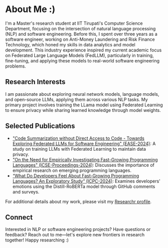 # About Me :)

I'm a Master's research student at IIT Tirupati's Computer Science Department, focusing on the intersection of natural language processing (NLP) and software engineering. Before this, I spent over three years as a software engineer, working on Anti-Money Laundering and Risk Finance Technology, which honed my skills in data analytics and model development. This industry experience inspired my current academic focus on Federated Large Language Models (FedLLM), particularly in training, fine-tuning, and applying these models to real-world software engineering problems.

## Research Interests

I am passionate about exploring neural network models, language models, and open-source LLMs, applying them across various NLP tasks. My primary project involves training the LLama model using Federated Learning to ensure privacy while sharing learned knowledge through model weights.

## Selected Publications

- ["Code Summarization without Direct Access to Code - Towards Exploring Federated LLMs for Software Engineering" (EASE-2024)](https://doi.org/10.1145/3661167.3661210): A study on training LLMs with Federated Learning to maintain data privacy.
- ["On the Need for Empirically Investigating Fast-Growing Programming Languages" (ICSE-Proceedings-2024)](https://doi.org/10.1145/3639478.3643524): Discusses the importance of empirical research on emerging programming languages.
- [“What Do Developers Feel About Fast-Growing Programming Languages? An Exploratory Study“ (ICPC-2024)](https://doi.org/10.1145/3643916.3644422): Examines developers' emotions using the Distill-RoBERTa model through GitHub comments and surveys.

For additional details about my work, please visit my [Researchr profile](https://conf.researchr.org/profile/jahnavikumar).

## Connect

Interested in NLP or software engineering projects? Have questions or feedback? Reach out to me—let's explore new frontiers in research together! Happy researching :)
